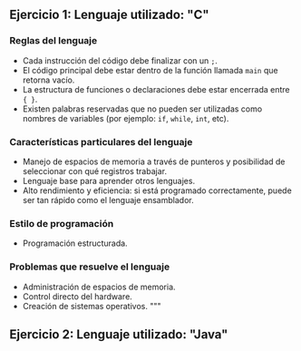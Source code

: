 ## Ejercicio 1: Lenguaje utilizado: "C"

### Reglas del lenguaje
- Cada instrucción del código debe finalizar con un `;`.
- El código principal debe estar dentro de la función llamada `main` que retorna vacío.
- La estructura de funciones o declaraciones debe estar encerrada entre `{ }`.
- Existen palabras reservadas que no pueden ser utilizadas como nombres de variables (por ejemplo: `if`, `while`, `int`, etc).

### Características particulares del lenguaje
- Manejo de espacios de memoria a través de punteros y posibilidad de seleccionar con qué registros trabajar.
- Lenguaje base para aprender otros lenguajes.
- Alto rendimiento y eficiencia: si está programado correctamente, puede ser tan rápido como el lenguaje ensamblador.

### Estilo de programación
- Programación estructurada.

### Problemas que resuelve el lenguaje
- Administración de espacios de memoria.
- Control directo del hardware.
- Creación de sistemas operativos.
"""

## Ejercicio 2: Lenguaje utilizado: "Java"
